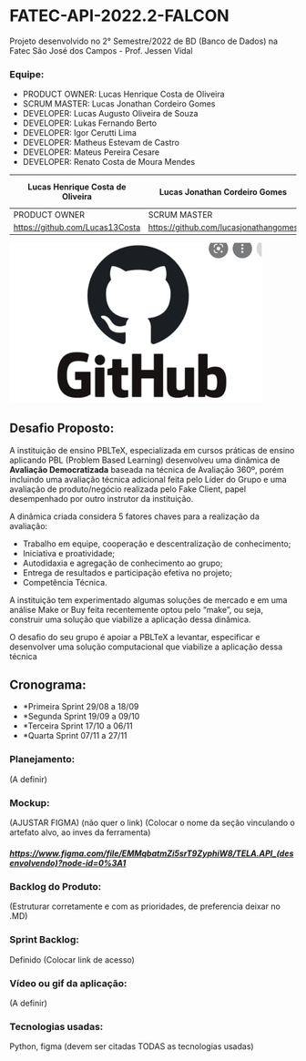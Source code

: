 # FATEC-API-2022.2-FALCON
Projeto desenvolvido no 2° Semestre/2022 de BD (Banco de Dados) na Fatec São José dos Campos - Prof. Jessen Vidal

### Equipe:
* PRODUCT OWNER: Lucas Henrique Costa de Oliveira 
* SCRUM MASTER: Lucas Jonathan Cordeiro Gomes 
* DEVELOPER: Lucas Augusto Oliveira de Souza
* DEVELOPER: Lukas Fernando Berto
* DEVELOPER: Igor Cerutti Lima
* DEVELOPER: Matheus Estevam de Castro
* DEVELOPER: Mateus Pereira Cesare
* DEVELOPER: Renato Costa de Moura Mendes

Lucas Henrique Costa de Oliveira | Lucas Jonathan Cordeiro Gomes | Lucas Augusto Oliveira de Souza | Lukas Fernando Berto | Igor Cerutti Lima | Matheus Estevam de Castro | Mateus Pereira Cesare | Renato Costa de Moura Mendes
-----|-----|-----|-----|-----|-----|-----|-----|
PRODUCT OWNER | SCRUM MASTER | DEVELOPER | DEVELOPER | DEVELOPER | DEVELOPER | DEVELOPER | DEVELOPER 
https://github.com/Lucas13Costa | https://github.com/lucasjonathangomes | https://github.com/LucasOliveira321 | https://github.com/LukasFernando |  https://github.com/IgorCerruti96 | - | https://github.com/MateusPCesare | https://github.com/RenatoCMMendes 


[![Git](Scripts/git.png)](https://docs.pipz.com/central-de-ajuda/learning-center/guia-basico-de-markdown#open)



## Desafio Proposto:
A instituição de ensino PBLTeX, especializada em cursos práticas de ensino aplicando
PBL (Problem Based Learning) desenvolveu uma dinâmica de **Avaliação
Democratizada** baseada na técnica de Avaliação 360º, porém incluindo uma avaliação
técnica adicional feita pelo Líder do Grupo e uma avaliação de produto/negócio
realizada pelo Fake Client, papel desempenhado por outro instrutor da instituição.
   
A dinâmica criada considera 5 fatores chaves para a realização da avaliação:
* Trabalho em equipe, cooperação e descentralização de conhecimento;
* Iniciativa e proatividade;
* Autodidaxia e agregação de conhecimento ao grupo;
* Entrega de resultados e participação efetiva no projeto;
* Competência Técnica.
   
A instituição tem experimentado algumas soluções de mercado e em uma análise Make
or Buy feita recentemente optou pelo “make”, ou seja, construir uma solução que
viabilize a aplicação dessa dinâmica.
   
O desafio do seu grupo é apoiar a PBLTeX a levantar, especificar e desenvolver uma
solução computacional que viabilize a aplicação dessa técnica


## Cronograma:

* *Primeira Sprint 29/08 a 18/09
* *Segunda Sprint 19/09 a 09/10
* *Terceira Sprint 17/10 a 06/11
* *Quarta Sprint 07/11 a 27/11


### Planejamento:
(A definir)

### Mockup:
(AJUSTAR FIGMA)
(não quer o link) 
(Colocar o nome da seção vinculando o artefato alvo, ao inves da ferramenta) 
##### https://www.figma.com/file/EMMqbatmZi5srT9ZyphiW8/TELA.API_(desenvolvendo)?node-id=0%3A1

### Backlog do Produto:
(Estruturar corretamente e com as prioridades, de preferencia deixar no .MD)

### Sprint Backlog:
Definido (Colocar link de acesso)

### Vídeo ou gif da aplicação:
(A definir)

### Tecnologias usadas:
Python, figma
(devem ser citadas TODAS as tecnologias usadas)


